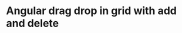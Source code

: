 # Angular drag drop in grid with add and delete

<!-- [Edit on StackBlitz ⚡️](https://stackblitz.com/edit/angular-jfybzx) -->
